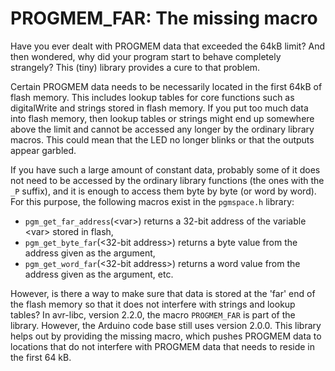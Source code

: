 # PROGMEM_FAR: The missing macro

Have you ever dealt with PROGMEM data that exceeded the 64kB limit? And then wondered, why did your program start to behave completely strangely? This (tiny) library provides a cure to that problem. 

Certain PROGMEM data needs to be necessarily located in the first 64kB of flash memory. This includes lookup tables for core functions such as digitalWrite and strings stored in flash memory. If you put too much data into flash memory, then lookup tables or strings might end up somewhere above the limit and cannot be accessed any longer by the ordinary library macros. This could mean that the LED no longer blinks or that the outputs appear garbled. 

If you have such a large amount of constant data, probably some of it does not need to be accessed by the ordinary library functions (the ones with the `_P` suffix), and it is enough to access them byte by byte (or word by word). For this purpose, the following macros exist in the `pgmspace.h` library:

- `pgm_get_far_address`(\<var\>) returns a 32-bit address of the variable \<var\> stored in flash, 
- `pgm_get_byte_far`(\<32-bit address\>) returns a byte value from the address given as the argument,
- `pgm_get_word_far`(\<32-bit address\>) returns a word value from the address given as the argument, etc.

However, is there a way to make sure that data is stored at the 'far' end of the flash memory so that it does not interfere with strings and lookup tables? In avr-libc, version 2.2.0, the macro `PROGMEM_FAR` is part of the library. However, the Arduino code base still uses version 2.0.0. This library helps out by providing the missing macro, which pushes PROGMEM data to locations that do not interfere with PROGMEM data that needs to reside in the first 64 kB. 

